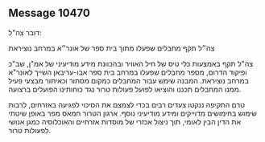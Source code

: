 ## Message 10470

דובר צה"ל:

צה״ל תקף מחבלים שפעלו מתוך בית ספר של אונר״א במרחב נוציראת

צה"ל תקף באמצעות כלי טיס של חיל האוויר ובהכוונת מידע מודיעיני של אמ"ן, שב"כ ופיקוד הדרום, מספר מחבלים שפעלו במרחב בית ספר אבו-עריבאן השייך לאונר"א במרחב נוציראת. המבנה שימש עבור המחבלים כמקום מסתור וכאיתור מבצעי פעיל ממנו המחבלים תכננו והוציאו לפועל פעולות טרור נגד כוחותינו הפועלים ברצועה.

טרם התקיפה ננקטו צעדים רבים בכדי לצמצם את הסיכוי לפגיעה באזרחים, לרבות שימוש בחימושים מדוייקים ומידע מודיעיני נוסף.
ארגון הטרור חמאס מפר באופן שיטתי את הדין הבין לאומי, תוך ניצול אכזרי של מוסדות אזרחיים והאוכלוסיה כמגן אנושי לפעולות טרור.

